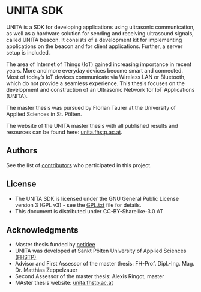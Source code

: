 # UNITA SDK
UNITA is a SDK for developing applications using ultrasonic communication, as well as a hardware solution for sending and receiving ultrasound signals, called UNITA beacon. It consists of a development kit for implementing applications on the beacon and for client applications. Further, a server setup is included. 

The area of Internet of Things (IoT) gained increasing importance in recent years.  More and more everyday devices become smart and connected.  Most of today’s IoT devices communicate via Wireless LAN or Bluetooth, which do not provide a seamless experience. This thesis focuses on the development and construction of an Ultrasonic Network for IoT Applications (UNITA). 

The master thesis was pursued by Florian Taurer at the University of Applied Sciences in St. Pölten.

The website of the UNITA master thesis with all published results and resources can be found here: [unita.fhstp.ac.at](https://unita.fhstp.ac.at/).

## Authors
See the list of [contributors](https://unita.fhstp.ac.at/#team) who participated in this project.

## License
* The UNITA SDK is licensed under the GNU General Public License version 3 (GPL v3) - see the [GPL.txt](gpl.txt) file for details.
* This document is distributed under CC-BY-Sharelike-3.0 AT

## Acknowledgments
* Master thesis funded by [netidee](https://www.netidee.at/)
* UNITA was developed at Sankt Pölten University of Applied Sciences [(FHSTP)](https://www.fhstp.ac.at/en)
* Advisor and First Assessor of the master thesis: FH-Prof. Dipl.-Ing. Mag. Dr. Matthias Zeppelzauer
* Second Assessor of the master thesis: Alexis Ringot, master
* MAster thesis website: [unita.fhstp.ac.at](https://unita.fhstp.ac.at/)